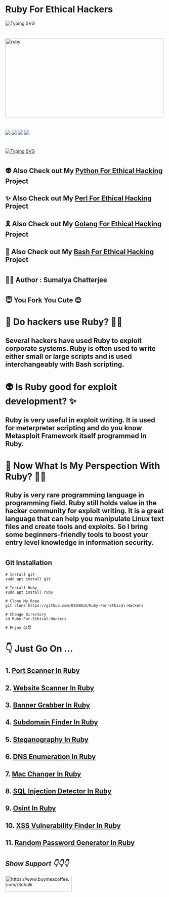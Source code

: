 <h1><b> Ruby For Ethical Hackers </h1></b>
<img src="https://readme-typing-svg.demolab.com?font=Fira+Code&pause=1000&color=17FF38&background=000000&width=441&height=58&lines=Ruby+For+Ethical+Hackers;Ethical+Hacking+Tool+Hub;All+In+One+Ruby-Scripts+For+Hacking+" alt="Typing SVG" />

#

<img src="https://smush-1490832.b-cdn.net/1490832/wp-content/uploads/2020/05/Ruby-Programming-Language-Logo.png?lossy=1&strip=1&webp=1" alt="ruby" height="250px" width="500px">

#

<img src="https://img.shields.io/badge/Used Ruby-deepskyblue"> <img src="https://img.shields.io/badge/Ruby For Ethical Hackers-orange"> <img src="https://img.shields.io/badge/Download-Now-green"> <img src="https://img.shields.io/badge/Licence-MIT-yellowgreen">

#
<a href="https://git.io/typing-svg"><img src="https://readme-typing-svg.demolab.com?font=Fira+Code&duration=8000&pause=871&color=F70000&width=435&lines=This+Repo+Is+In+Underconstruction" alt="Typing SVG" /></a>

#
<h2><b> 👽 Also Check out My <a href="https://github.com/R3DHULK/python-for-ethical-hacking/"> Python For Ethical Hacking</a> Project</h2></b>
<h2><b> ✨ Also Check out My <a href="https://github.com/R3DHULK/Perl-for-ethical-hackers/"> Perl For Ethical Hacking</a> Project</h2></b>
<h2><b> 🎗️ Also Check out My <a href="https://github.com/R3DHULK/golang-for-ethical-hackers/"> Golang For Ethical Hacking</a> Project</h2></b>
<h2><b> 🤖 Also Check out My <a href="https://github.com/R3DHULK/bash-for-ethical-hackers/"> Bash For Ethical Hacking</a> Project</h2></b>

#

<h2><b>👨‍💻 Author : Sumalya Chatterjee</b></h2>

#
<h2><b>😇 You Fork You Cute 😊 </h2></b>

#
<h1><b>🦍 Do hackers use Ruby? 🧑‍💼</h1></b>
<h2><b> Several hackers have used Ruby to exploit corporate systems. Ruby is often used to write either small or large scripts and is used interchangeably with Bash scripting. </b></h2>

#

<h1><b> 👽 Is Ruby good for exploit development? ✨ </b></h1>
<h2><b>Ruby is very useful in exploit writing. It is used for meterpreter scripting and do you know Metasploit Framework itself programmed in Ruby.</b></h2>

#

<h1><b> 🙂 Now What Is My Perspection With Ruby? 👨‍💻</b></h1>
<h2><b> Ruby is very rare programming language in programming field. Ruby still holds value in the hacker community for exploit writing. It is a great language that can help you manipulate Linux text files and create tools and exploits. So I bring some beginners-friendly tools to boost your entry level knowledge in information security. </h2></b>

#

<h2><b>Git Installation</b></h2>

```
# Install git
sudo apt install git

# Install Ruby
sudo apt install ruby

# Clone My Repo
git clone https://github.com/R3DHULK/Ruby-For-Ethical-Hackers

# Change Directory
cd Ruby-For-Ethical-Hackers

# Enjoy 😊😇
```

#

<h1><b>👇 Just Go On ... </h1></b>
<h2><b>1. <a href="https://github.com/R3DHULK/port-scanner-in-ruby"> Port Scanner In Ruby</a></b></h2>
<h2><b>2. <a href="https://github.com/R3DHULK/website-scanner-in-ruby">Website Scanner In Ruby</a> </b></h2>
<h2><b>3. <a href="https://github.com/R3DHULK/banner-grabber-in-ruby"> Banner Grabber In Ruby</a> </b></h2>
<h2><b>4. <a href="https://github.com/R3DHULK/subdomain-finder-in-ruby"> Subdomain Finder In Ruby</a> </b></h2>
<h2><b>5. <a href="https://github.com/R3DHULK/steganography-in-ruby"> Steganography In Ruby</a> </b></h2>
<h2><b>6. <a href="https://github.com/R3DHULK/dns-enumeration-in-ruby"> DNS Enumeration In Ruby</a> </b></h2>
<h2><b>7. <a href="https://github.com/R3DHULK/mac-changer-in-ruby"> Mac Changer In Ruby</a> </b></h2>
<h2><b>8. <a href="https://github.com/R3DHULK/sqli-detector-in-ruby">SQL Injection Detector In Ruby</a> </b></h2>
<h2><b>9. <a href="https://github.com/R3DHULK/osint-in-ruby">Osint In Ruby</a> </b></h2>
<h2><b>10. <a href="https://github.com/R3DHULK/xss-vulnerability-finder-in-ruby">XSS Vulnerability Finder In Ruby</a> </b></h2>
<h2><b>11. <a href="https://github.com/R3DHULK/random-password-generator-in-ruby">Random Password Generator In Ruby</a> </b></h2>

#

<h2><b><i> Show Support 👇👇👇</b></i> </h2>
<a href="https://www.buymeacoffee.com/r3dhulk"> <img align="center" src="https://cdn.buymeacoffee.com/buttons/v2/default-yellow.png" height="50" width="210" alt="https://www.buymeacoffee.com/r3dhulk" /></a><br><br>
